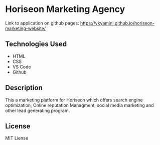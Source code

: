 # Horiseon Marketing Agency #

Link to application on github pages: https://vkyamini.github.io/horiseon-marketing-website/


## Technologies Used

* HTML
* CSS
* VS Code
* Github

## Description
This a marketing platform for Horiseon which offers search engine optimization, Online reputation Managment, social media marketing and other lead generating program.

## License

MIT Liense
